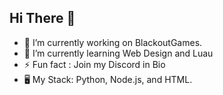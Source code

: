 ## Hi There 👋

- 🔭 I’m currently working on BlackoutGames. 
- 🌱 I’m currently learning Web Design and Luau
- ⚡ Fun fact : Join my Discord in Bio
- 🖥 My Stack: Python, Node.js, and HTML.
